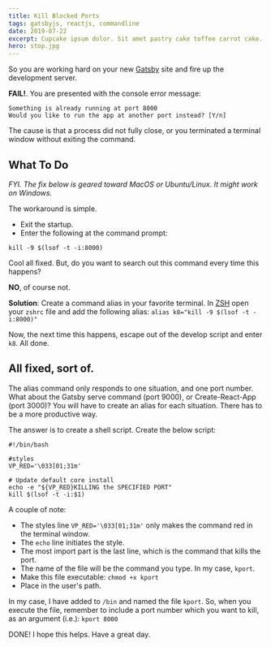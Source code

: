 ```yaml
---
title: Kill Blocked Ports
tags: gatsbyjs, reactjs, commandline
date: 2019-07-22
excerpt: Cupcake ipsum dolor. Sit amet pastry cake toffee carrot cake. Cheesecake candy I love dragée cake jelly-o pie. Cheesecake sesame snaps danish lemon drops sesame snaps sugar plum cupcake powder. Cookie sweet wafer. Jelly chocolate cake dragée candy canes halvah.
hero: stop.jpg
---
```


So you are working hard on your new [Gatsby](https://www.gatsbyjs.org/) site and fire up the development server.

**FAIL!**. You are presented with the console error message:

```
Something is already running at port 8000
Would you like to run the app at another port instead? [Y/n]
```

The cause is that a process did not fully close, or you terminated a terminal window without exiting the command.

## What To Do

_FYI. The fix below is geared toward MacOS or Ubuntu/Linux. It might work on Windows._

The workaround is simple.

- Exit the startup.
- Enter the following at the command prompt:

`kill -9 $(lsof -t -i:8000)`

Cool all fixed. But, do you want to search out this command every time this happens?

**NO**, of course not.

**Solution**: Create a command alias in your favorite terminal. In [ZSH](https://ohmyz.sh/) open your `zshrc` file and add the following alias:
`alias k8="kill -9 $(lsof -t -i:8000)"`

Now, the next time this happens, escape out of the develop script and enter `k8`. All done.

## All fixed, sort of.

The alias command only responds to one situation, and one port number. What about the Gatsby serve command (port 9000), or Create-React-App (port 3000)? You will have to create an alias for each situation. There has to be a more productive way.

The answer is to create a shell script.
Create the below script:
```
#!/bin/bash

#styles
VP_RED='\033[01;31m'

# Update default core install
echo -e "${VP_RED}KILLING the SPECIFIED PORT"
kill $(lsof -t -i:$1)
```

A couple of note:

- The styles line `VP_RED='\033[01;31m'` only makes the command red in the terminal window.
- The `echo` line initiates the style.
- The most import part is the last line, which is the command that kills the port.
- The name of the file will be the command you type. In my case, `kport`.
- Make this file executable: `chmod +x kport`
- Place in the user's path.

In my case, I have added to `/bin` and named the file `kport`.
So, when you execute the file, remember to include a port number which you want to kill, as an argument (i.e.):
`kport 8000`

DONE! I hope this helps. Have a great day.
